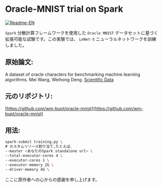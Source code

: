 # Oracle-MNIST trial on Spark

[![Readme-EN](https://img.shields.io/badge/README-English-purple.svg)](README.md)

`Spark` 分散計算フレームワークを使用した `Oracle MNIST` データセットに基づく拡張可能な試験です。この実験では、 `LeNet-5` ニューラルネットワークを訓練しました。

## 原始論文:
A dataset of oracle characters for benchmarking machine learning algorithms. Mei Wang, Weihong Deng. 
[Scientific Data](https://www.nature.com/articles/s41597-024-02933-w)

## 元のリポジトリ:
[https://github.com/wm-bupt/oracle-mnist](https://github.com/wm-bupt/oracle-mnist)

## 用法:
```bash
spark-submit training.py \
# カスタムリソース割り当て,たとえば、
--master <あなたのSpark standalone url> \
--total-executor-cores 4 \
--executor-cores 1 \
--executor-memory 2G \
--driver-memory 4G \
```

ここに原作者への心からの感謝を申し上げます。